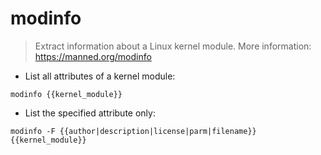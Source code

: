 # modinfo

> Extract information about a Linux kernel module.
> More information: <https://manned.org/modinfo>

- List all attributes of a kernel module:

`modinfo {{kernel_module}}`

- List the specified attribute only:

`modinfo -F {{author|description|license|parm|filename}} {{kernel_module}}`
